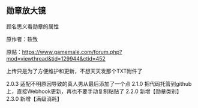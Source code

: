## 勋章放大镜

顾名思义看勋章的属性

原作者：轶致

原贴：https://www.gamemale.com/forum.php?mod=viewthread&tid=129944&ctid=452

上传只是为了方便维护和更新，不想天天发那个TXT附件了

2.0.3 适配不明原因导致的真人男从最后添加了一个点
2.1.0 把代码托管到github上，直接Webhook更新，再也不要手动复制粘贴了
2.2.0 新增【勋章类别】  
2.3.0 新增【满级消耗】
